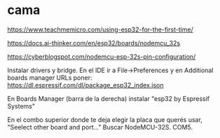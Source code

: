 # cama
https://www.teachmemicro.com/using-esp32-for-the-first-time/

https://docs.ai-thinker.com/en/esp32/boards/nodemcu_32s

https://cyberblogspot.com/nodemcu-esp-32s-pin-configuration/

Instalar drivers y bridge.
En el IDE ir a File->Preferences y en Additional boards manager URLs poner:
https://dl.espressif.com/dl/package_esp32_index.json

En Boards Manager (barra de la derecha) instalar "esp32 by Espressif Systems"

En el combo superior donde te deja elegir la placa que querés usar, "Seelect other board and port..."
Buscar NodeMCU-32S. COM5.

